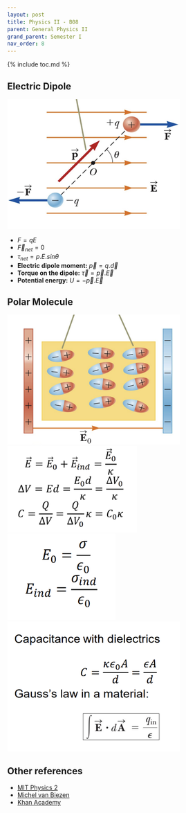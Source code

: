 ```yaml
---
layout: post
title: Physics II - B08
parent: General Physics II
grand_parent: Semester I
nav_order: 8
---
```


{% include toc.md %}

## Electric Dipole
<img src = "P5KFKPu.png" width = 400 height = 300>

* $F = qE$
* $\vec F_{net} = 0$
* $\tau_{net} = p.E.sin\theta$
* **Electric dipole moment:** $\vec p = q.\vec d$
* **Torque on the dipole:** $\vec \tau = \vec p. \vec E$
* **Potential energy:** $U = -\vec p. \vec E$

## Polar Molecule
<img src = "RUklwVO.png" width = 400 height = 300>

<img src = "rO7haY2.png" width = 300 height = 200>

<img src = "DcehsfT.png" width = 250 height = 200>

<img src = "srgM291.png" width = 400 height = 300>


## Other references
* [MIT Physics 2](https://www.youtube.com/playlist?list=PLyQSN7X0ro2314mKyUiOILaOC2hk6Pc3j)
* [Michel van Biezen](https://www.youtube.com/playlist?list=PLX2gX-ftPVXX7BZOcM1Y2gb8IQrTBrmUB)
* [Khan Academy](https://www.khanacademy.org/science/in-in-class-12th-physics-india)